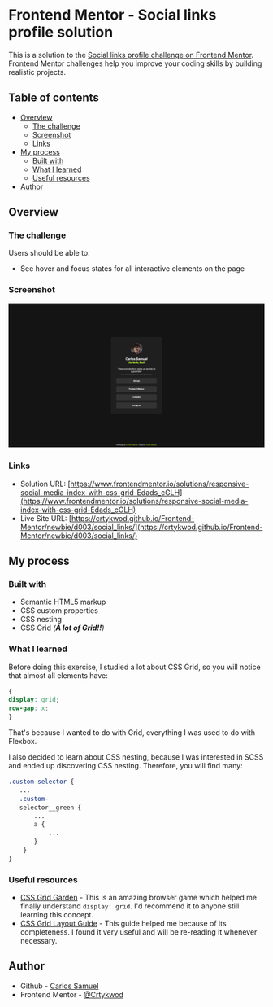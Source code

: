 # Frontend Mentor - Social links profile solution

This is a solution to the [Social links profile challenge on Frontend Mentor](https://www.frontendmentor.io/challenges/social-links-profile-UG32l9m6dQ). Frontend Mentor challenges help you improve your coding skills by building realistic projects. 

## Table of contents

- [Overview](#overview)
  - [The challenge](#the-challenge)
  - [Screenshot](#screenshot)
  - [Links](#links)
- [My process](#my-process)
  - [Built with](#built-with)
  - [What I learned](#what-i-learned)
  - [Useful resources](#useful-resources)
- [Author](#author)

## Overview

### The challenge

Users should be able to:

- See hover and focus states for all interactive elements on the page

### Screenshot

![Website screenshot.](./assets/images/screenshot.png)

### Links

- Solution URL: [https://www.frontendmentor.io/solutions/responsive-social-media-index-with-css-grid-Edads_cGLH](https://www.frontendmentor.io/solutions/responsive-social-media-index-with-css-grid-Edads_cGLH)
- Live Site URL: [https://crtykwod.github.io/Frontend-Mentor/newbie/d003/social_links/](https://crtykwod.github.io/Frontend-Mentor/newbie/d003/social_links/)

## My process

### Built with

- Semantic HTML5 markup
- CSS custom properties
- CSS nesting
- CSS Grid *(**A lot of Grid!!**)*

### What I learned

Before doing this exercise, I studied a lot about CSS Grid, so you will notice that almost all elements have:
```css
{
display: grid;
row-gap: x;
}
```
That's because I wanted to do with Grid, everything I was used to do with Flexbox.  

I also decided to learn about CSS nesting, because I was interested in SCSS and ended up discovering CSS nesting. Therefore, you will find many:
```css
.custom-selector {
   ...
   .custom- 
   selector__green {
       ...
       a {
           ...
       }
    }
}
```

### Useful resources

- [CSS Grid Garden](https://cssgridgarden.com/) - This is an amazing browser game which helped me finally understand `display: grid`. I'd recommend it to anyone still learning this concept.
- [CSS Grid Layout Guide](https://css-tricks.com/snippets/css/complete-guide-grid/#prop-justify-self) - This guide helped me because of its completeness. I found it very useful and will be re-reading it whenever necessary.

## Author

- Github - [Carlos Samuel](https://github.com/Crtykwod)
- Frontend Mentor - [@Crtykwod](https://www.frontendmentor.io/profile/Crtykwod)
